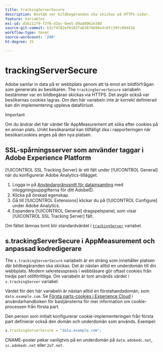 ```yaml
---
title: trackingServerSecure
description: Bestäm var bildbegäranden ska skickas på HTTPS-sidor.
feature: Variables
exl-id: d5b112f9-f3f6-43ac-8ee5-d9ad8062e380
source-git-commit: b3c74782ef6183fa63674b98e4c0fc39fc09441b
workflow-type: tm+mt
source-wordcount: '280'
ht-degree: 1%

---
```


# trackingServerSecure

Adobe samlar in data på er webbplats genom att ta emot en bildförfrågan som genererats av besökaren. The `trackingServerSecure` variabeln bestämmer var en bildbegäran skickas via HTTPS. Det avgör också var besökarnas cookies lagras. Om den här variabeln inte är korrekt definierad kan din implementering uppleva dataförlust.

>[!IMPORTANT]
>
>Om du ändrar det här värdet får AppMeasurement att söka efter cookies på en annan plats. Unikt besökarantal kan tillfälligt öka i rapporteringen när besökarcookies anges på den nya platsen.

## SSL-spårningsserver som använder taggar i Adobe Experience Platform

[!UICONTROL SSL Tracking Server] är ett fält under [!UICONTROL General] när du konfigurerar Adobe Analytics-tillägget.

1. Logga in på [Användargränssnitt för datainsamling](https://experience.adobe.com/data-collection) med inloggningsuppgifterna för ditt AdobeID.
2. Klicka på önskad egenskap.
3. Gå till [!UICONTROL Extensions] klickar du på [!UICONTROL Configure] under Adobe Analytics.
4. Expandera [!UICONTROL General] dragspelspanel, som visar [!UICONTROL SSL Tracking Server] fält.

Om fältet lämnas tomt blir standardvärdet i [`trackingServer`](trackingserver.md) variabel.

## s.trackingServerSecure i AppMeasurement och anpassad kodredigerare

The `s.trackingServerSecure` variabeln är en sträng som innehåller platsen där bildbegäranden ska skickas. Det är nästan alltid en underdomän till din webbplats. Modern sekretesspraxis i webbläsare gör oftast cookies från tredje part otillförlitliga. Om variabeln är tom används värdet i `s.trackingServer` variabel.

Värdet för den här variabeln är nästan alltid en förstahandsdomän, som `data.example.com`. Se [Första parts-cookies i Experience Cloud](https://experienceleague.adobe.com/docs/core-services/interface/ec-cookies/cookies-first-party.html) i användarhandboken för bastjänsterna för mer information om cookie-processen från första part.

Den person som initialt konfigurerar cookie-implementeringen från första part definierar också den domän och underdomän som används. Exempel:

```js
s.trackingServerSecure = "data.example.com";
```

CNAME-poster pekar vanligtvis på en underdomän på `data.adobedc.net`, `sc.adobedc.net` eller `2o7.net`.
